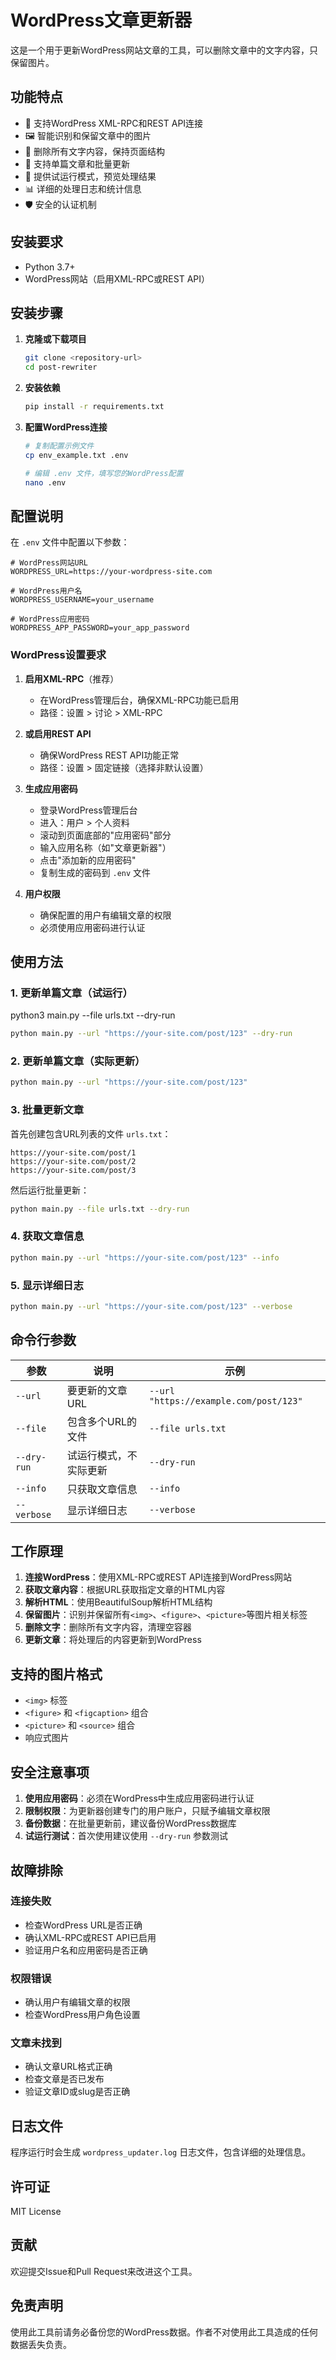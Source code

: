 # WordPress文章更新器

这是一个用于更新WordPress网站文章的工具，可以删除文章中的文字内容，只保留图片。

## 功能特点

- 🔗 支持WordPress XML-RPC和REST API连接
- 🖼️ 智能识别和保留文章中的图片
- 📝 删除所有文字内容，保持页面结构
- 🔄 支持单篇文章和批量更新
- 🧪 提供试运行模式，预览处理结果
- 📊 详细的处理日志和统计信息
- 🛡️ 安全的认证机制

## 安装要求

- Python 3.7+
- WordPress网站（启用XML-RPC或REST API）

## 安装步骤

1. **克隆或下载项目**
   ```bash
   git clone <repository-url>
   cd post-rewriter
   ```

2. **安装依赖**
   ```bash
   pip install -r requirements.txt
   ```

3. **配置WordPress连接**
   ```bash
   # 复制配置示例文件
   cp env_example.txt .env
   
   # 编辑 .env 文件，填写您的WordPress配置
   nano .env
   ```

## 配置说明

在 `.env` 文件中配置以下参数：

```env
# WordPress网站URL
WORDPRESS_URL=https://your-wordpress-site.com

# WordPress用户名
WORDPRESS_USERNAME=your_username

# WordPress应用密码
WORDPRESS_APP_PASSWORD=your_app_password
```

### WordPress设置要求

1. **启用XML-RPC**（推荐）
   - 在WordPress管理后台，确保XML-RPC功能已启用
   - 路径：设置 > 讨论 > XML-RPC

2. **或启用REST API**
   - 确保WordPress REST API功能正常
   - 路径：设置 > 固定链接（选择非默认设置）

3. **生成应用密码**
   - 登录WordPress管理后台
   - 进入：用户 > 个人资料
   - 滚动到页面底部的"应用密码"部分
   - 输入应用名称（如"文章更新器"）
   - 点击"添加新的应用密码"
   - 复制生成的密码到 `.env` 文件

4. **用户权限**
   - 确保配置的用户有编辑文章的权限
   - 必须使用应用密码进行认证

## 使用方法

### 1. 更新单篇文章（试运行）

python3 main.py --file urls.txt --dry-run

```bash
python main.py --url "https://your-site.com/post/123" --dry-run
```

### 2. 更新单篇文章（实际更新）

```bash
python main.py --url "https://your-site.com/post/123"
```

### 3. 批量更新文章

首先创建包含URL列表的文件 `urls.txt`：
```
https://your-site.com/post/1
https://your-site.com/post/2
https://your-site.com/post/3
```

然后运行批量更新：
```bash
python main.py --file urls.txt --dry-run
```

### 4. 获取文章信息

```bash
python main.py --url "https://your-site.com/post/123" --info
```

### 5. 显示详细日志

```bash
python main.py --url "https://your-site.com/post/123" --verbose
```

## 命令行参数

| 参数 | 说明 | 示例 |
|------|------|------|
| `--url` | 要更新的文章URL | `--url "https://example.com/post/123"` |
| `--file` | 包含多个URL的文件 | `--file urls.txt` |
| `--dry-run` | 试运行模式，不实际更新 | `--dry-run` |
| `--info` | 只获取文章信息 | `--info` |
| `--verbose` | 显示详细日志 | `--verbose` |

## 工作原理

1. **连接WordPress**：使用XML-RPC或REST API连接到WordPress网站
2. **获取文章内容**：根据URL获取指定文章的HTML内容
3. **解析HTML**：使用BeautifulSoup解析HTML结构
4. **保留图片**：识别并保留所有`<img>`、`<figure>`、`<picture>`等图片相关标签
5. **删除文字**：删除所有文字内容，清理空容器
6. **更新文章**：将处理后的内容更新到WordPress

## 支持的图片格式

- `<img>` 标签
- `<figure>` 和 `<figcaption>` 组合
- `<picture>` 和 `<source>` 组合
- 响应式图片

## 安全注意事项

1. **使用应用密码**：必须在WordPress中生成应用密码进行认证
2. **限制权限**：为更新器创建专门的用户账户，只赋予编辑文章权限
3. **备份数据**：在批量更新前，建议备份WordPress数据库
4. **试运行测试**：首次使用建议使用 `--dry-run` 参数测试

## 故障排除

### 连接失败
- 检查WordPress URL是否正确
- 确认XML-RPC或REST API已启用
- 验证用户名和应用密码是否正确

### 权限错误
- 确认用户有编辑文章的权限
- 检查WordPress用户角色设置

### 文章未找到
- 确认文章URL格式正确
- 检查文章是否已发布
- 验证文章ID或slug是否正确

## 日志文件

程序运行时会生成 `wordpress_updater.log` 日志文件，包含详细的处理信息。

## 许可证

MIT License

## 贡献

欢迎提交Issue和Pull Request来改进这个工具。

## 免责声明

使用此工具前请务必备份您的WordPress数据。作者不对使用此工具造成的任何数据丢失负责。
